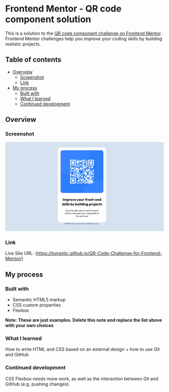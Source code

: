 # Frontend Mentor - QR code component solution

This is a solution to the [QR code component challenge on Frontend Mentor](https://www.frontendmentor.io/challenges/qr-code-component-iux_sIO_H). Frontend Mentor challenges help you improve your coding skills by building realistic projects.

## Table of contents

- [Overview](#overview)
  - [Screenshot](#screenshot)
  - [Link](#link)
- [My process](#my-process)
  - [Built with](#built-with)
  - [What I learned](#what-i-learned)
  - [Continued development](#continued-development)
  

## Overview

### Screenshot

![qrcode](screenshot.jpg)

### Link

Live Site URL: (https://tungstic.github.io/QR-Code-Challenge-for-Frontend-Mentor/)

## My process

### Built with

- Semantic HTML5 markup
- CSS custom properties
- Flexbox

**Note: These are just examples. Delete this note and replace the list above with your own choices**

### What I learned

How to write HTML and CSS based on an external design + how to use Git and GitHub

### Continued development

CSS Flexbox needs more work, as well as the interaction between Git and GitHub (e.g. pushing changes).

